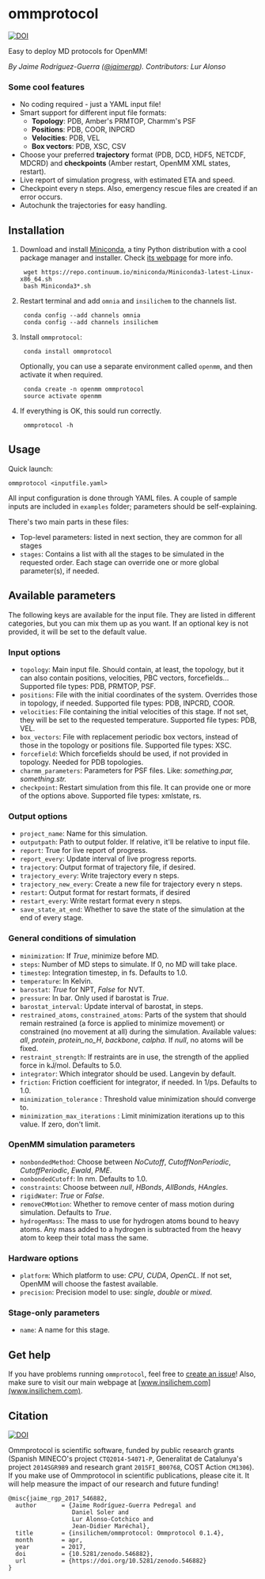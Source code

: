ommprotocol
===========

[![DOI](https://zenodo.org/badge/50431234.svg)](https://zenodo.org/badge/latestdoi/50431234)

Easy to deploy MD protocols for OpenMM!

*By Jaime Rodríguez-Guerra ([@jaimergp](https://github.com/jaimergp)). Contributors: Lur Alonso*

### Some cool features

- No coding required - just a YAML input file!
- Smart support for different input file formats:
    * __Topology__: PDB, Amber's PRMTOP, Charmm's PSF
    * __Positions__: PDB, COOR, INPCRD
    * __Velocities__: PDB, VEL
    * __Box vectors__: PDB, XSC, CSV
- Choose your preferred **trajectory** format (PDB, DCD, HDF5, NETCDF, MDCRD) and **checkpoints** (Amber restart, OpenMM XML states, restart).
- Live report of simulation progress, with estimated ETA and speed.
- Checkpoint every n steps. Also, emergency rescue files are created if an error occurs. 
- Autochunk the trajectories for easy handling.

Installation
------------

1. Download and install [Miniconda](http://conda.pydata.org/miniconda.html), a tiny Python distribution with a cool package manager and installer. Check [its webpage](http://conda.pydata.org/docs/) for more info.

        wget https://repo.continuum.io/miniconda/Miniconda3-latest-Linux-x86_64.sh
        bash Miniconda3*.sh

2. Restart terminal and add `omnia` and `insilichem` to the channels list.

        conda config --add channels omnia
        conda config --add channels insilichem

3. Install `ommprotocol`:
    
        conda install ommprotocol

    Optionally, you can use a separate environment called `openmm`, and then activate it when required.

        conda create -n openmm ommprotocol
        source activate openmm

4. If everything is OK, this sould run correctly.

        ommprotocol -h


Usage
-----
Quick launch:

    ommprotocol <inputfile.yaml>

All input configuration is done through YAML files. A couple of sample inputs are included in `examples` folder; parameters should be self-explaining.

There's two main parts in these files: 

* Top-level parameters: listed in next section, they are common for all stages
* `stages`: Contains a list with all the stages to be simulated in the requested order. Each stage can override one or more global parameter(s), if needed.


Available parameters
--------------------
The following keys are available for the input file. They are listed in different categories, but you can mix them up as you want. If an optional key is not provided, it will be set to the default value.

### Input options
- `topology`: Main input file. Should contain, at least, the topology, but it can also contain positions, velocities, PBC vectors, forcefields... Supported file types: PDB, PRMTOP, PSF.
- `positions`: File with the initial coordinates of the system. Overrides those in topology, if needed. Supported file types: PDB, INPCRD, COOR.
- `velocities`: File containing the initial velocities of this stage. If not set, they will be set to the requested temperature. Supported file types: PDB, VEL.
- `box_vectors`: File with replacement periodic box vectors, instead of those in the topology or positions file. Supported file types: XSC.
- `forcefield`: Which forcefields should be used, if not provided in topology. Needed for PDB topologies.
- `charmm_parameters`: Parameters for PSF files. Like: *something.par, something.str.*
- `checkpoint`: Restart simulation from this file. It can provide one or more of the options above. Supported file types: xmlstate, rs.

### Output options
- `project_name`: Name for this simulation.
- `outputpath`: Path to output folder. If relative, it'll be relative to input file. 
- `report`: True for live report of progress.
- `report_every`: Update interval of live progress reports.
- `trajectory`: Output format of trajectory file, if desired.
- `trajectory_every`: Write trajectory every n steps.
- `trajectory_new_every`: Create a new file for trajectory every n steps.
- `restart`: Output format for restart formats, if desired
- `restart_every`: Write restart format every n steps.
- `save_state_at_end`: Whether to save the state of the simulation at the end of every stage.

### General conditions of simulation
- `minimization`: If *True*, minimize before MD.
- `steps`: Number of MD steps to simulate. If 0, no MD will take place.
- `timestep`: Integration timestep, in fs. Defaults to 1.0.
- `temperature`: In Kelvin.
- `barostat`: *True* for NPT, *False* for NVT.
- `pressure`: In bar. Only used if barostat is *True*.
- `barostat_interval`: Update interval of barostat, in steps.
- `restrained_atoms`, `constrained_atoms`: Parts of the system that should remain restrained (a force is applied to minimize movement) or constrained (no movement at all) during the simulation. Available values: *all*, *protein*, *protein_no_H*, *backbone*, *calpha*. If *null*, no atoms will be fixed.
- `restraint_strength`: If restraints are in use, the strength of the applied force in kJ/mol. Defaults to 5.0.
- `integrator`: Which integrator should be used. Langevin by default.
- `friction`: Friction coefficient for integrator, if needed. In 1/ps. Defaults to 1.0.
- `minimization_tolerance` : Threshold value minimization should converge to.
- `minimization_max_iterations` : Limit minimization iterations up to this value. If zero, don't limit.

### OpenMM simulation parameters
- `nonbondedMethod`: Choose between *NoCutoff*, *CutoffNonPeriodic*, *CutoffPeriodic*, *Ewald*, *PME*.
- `nonbondedCutoff`: In nm. Defaults to 1.0.   
- `constraints`: Choose between *null*, *HBonds*, *AllBonds*, *HAngles*.
- `rigidWater`: *True* or *False*.
- `removeCMMotion`: Whether to remove center of mass motion during simulation. Defaults to *True*.  
- `hydrogenMass`: The mass to use for hydrogen atoms bound to heavy atoms. Any mass added to a hydrogen is subtracted from the heavy atom to keep their total mass the same.

### Hardware options
- `platform`: Which platform to use: *CPU*, *CUDA*, *OpenCL*. If not set, OpenMM will choose the fastest available.
- `precision`: Precision model to use: *single*, *double* or *mixed*.

### Stage-only parameters
- `name`: A name for this stage. 

## Get help

If you have problems running `ommprotocol`, feel free to [create an issue](https://github.com/insilichem/ommprotocol/issues)! Also, make sure to visit our main webpage at [www.insilichem.com](www.insilichem.com).

## Citation

[![DOI](https://zenodo.org/badge/50431234.svg)](https://zenodo.org/badge/latestdoi/50431234)

Ommprotocol is scientific software, funded by public research grants (Spanish MINECO's project ``CTQ2014-54071-P``, Generalitat de Catalunya's project ``2014SGR989`` and research grant ``2015FI_B00768``, COST Action ``CM1306``). If you make use of Ommprotocol in scientific publications, please cite it. It will help measure the impact of our research and future funding!

```
@misc{jaime_rgp_2017_546882,
  author       = {Jaime Rodríguez-Guerra Pedregal and 
                  Daniel Soler and 
                  Lur Alonso-Cotchico and 
                  Jean-Didier Maréchal},
  title        = {insilichem/ommprotocol: Ommprotocol 0.1.4},
  month        = apr,
  year         = 2017,
  doi          = {10.5281/zenodo.546882},
  url          = {https://doi.org/10.5281/zenodo.546882}
}
```